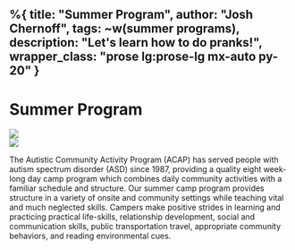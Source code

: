 %{
  title: "Summer Program",
  author: "Josh Chernoff",
  tags: ~w(summer programs),
  description: "Let's learn how to do pranks!",
  wrapper_class: "prose lg:prose-lg mx-auto py-20"
}
---

# Summer Program

<div class="grid grid-cols-1 md:grid-cols-2 gap-4">
    <div>
        <img class="h-auto max-w-full" src="/images/summer-1.jpg">
    </div>
    <div>
        <img class="h-auto max-w-full" src="/images/summer-2.jpg">
    </div>
</div>

The Autistic Community Activity Program (ACAP) has served people with autism spectrum disorder (ASD) since 1987, providing a quality eight week-long day camp program which combines daily community activities with a familiar schedule and structure. Our summer camp program provides structure in a variety of onsite and community settings while teaching vital and much neglected skills. Campers make positive strides in learning and practicing practical life-skills, relationship development, social and communication skills, public transportation travel, appropriate community behaviors, and reading environmental cues. 
